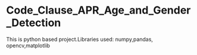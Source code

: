 # Code_Clause_APR_Age_and_Gender_Detection
This is python based project.Libraries used: numpy,pandas, opencv,matplotlib
